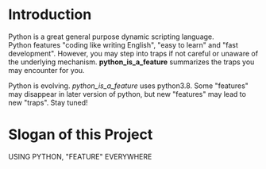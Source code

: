 # Introduction

Python is a great general purpose dynamic scripting language.  
Python features "coding like writing English", "easy to learn" and "fast development".
However, you may step into traps if not careful or unaware of the underlying mechanism.
**python_is_a_feature** summarizes the traps you may encounter for you.

Python is evolving. *python_is_a_feature* uses python3.8. Some "features" may disappear in later version of python,
but new "features" may lead to new "traps". Stay tuned!

# Slogan of this Project

USING PYTHON, "FEATURE" EVERYWHERE

